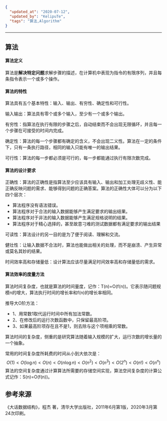 ```json
{
  "updated_at": "2020-07-12",
  "updated_by": "KelipuTe",
  "tags": "算法,Algorithm"
}
```

---

## 算法

#### 算法定义

算法是**解决特定问题**求解步骤的描述，在计算机中表现为指令的有限序列，并且每条指令表示一个或多个操作。

#### 算法的特性

算法具有五个基本特性：输入、输出、有穷性、确定性和可行性。

输入输出：算法具有零个或多个输入，至少有一个或多个输出。

有穷性：指算法在执行有限的步骤之后，自动结束而不会出现无限循环，并且每一个步骤在可接受的时间内完成。

确定性：算法的每一个步骤都有确定的含义，不会出现二义性。算法在一定的条件下，只有一条执行路径，相同的输入只能有唯一的输出结果。

可行性：算法的每一步都必须是可行的，每一步都能通过执行有限次数完成。

#### 算法的设计要求

正确性：算法的正确性是指算法至少应该具有输入、输出和加工处理无歧义性、能正确反映问题的需求、能够得到问题的正确答案。算法的正确性大体可以分为以下四个层次：

- 算法程序没有语法错误。
- 算法程序对于合法的输入数据能够产生满足要求的输出结果。
- 算法程序对于非法的输入数据能够产生满足规格说明的结果。
- 算法程序对于精心选择的，甚至故意刁难的测试数据都有满足要求的输出结果

可读性：算法设计的另一目的是为了便于阅读、理解和交流。

健壮性：让输入数据不合法时，算法也能做出相关的处理，而不是崩溃、产生异常或莫名其妙的结果。

时间效率高和存储量低：设计算法应该尽量满足时间效率高和存储量低的需求。

#### 算法效率的度量方法

算法时间复杂度，也就是算法的时间量度，记作：T(n)=O(f(n))。它表示随问题规模n的增大，算法执行时间的增长率和f(n)的增长率相同。

推导大O阶方法：

- 1、用常数1取代运行时间中所有加法常数。
- 2、在修改后的运行次数函数中，只保留最高阶项。
- 3、如果最高阶项存在且不是1，则去除与这个项相乘的常数。

算法时间的复杂度，侧重的是研究算法随着输入规模的扩大，运行次数的增长量的一个抽象。

常用的时间复杂度所耗费的时间从小到大依次是：
$$
O(1) < O(\log{n}) < O(n) < O(n\log{n}) < O(n^2) < O(n^3) < O(2^n) < O(n!) < O(n^n)
$$
算法的空间复杂度通过计算算法所需要的存储空间实现，算法空间复杂度的计算公式记作：S(n)=O(f(n))。

## 参考来源

《大话数据结构》，程杰 著，清华大学出版社，2011年6月第1版，2020年3月第24次印刷。